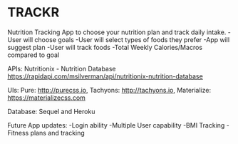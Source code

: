 # TRACKR
Nutrition Tracking
App to choose your nutrition plan and track daily intake.
    -User will choose goals
    -User will select types of foods they prefer
    -App will suggest plan
    -User will track foods
    -Total Weekly Calories/Macros compared to goal


APIs: Nutritionix - Nutrition Database https://rapidapi.com/msilverman/api/nutritionix-nutrition-database

UIs: Pure: http://purecss.io, Tachyons: http://tachyons.io, Materialize: https://materializecss.com

Database: Sequel and Heroku

Future App updates:
-Login ability
-Multiple User capability
-BMI Tracking
-Fitness plans and tracking